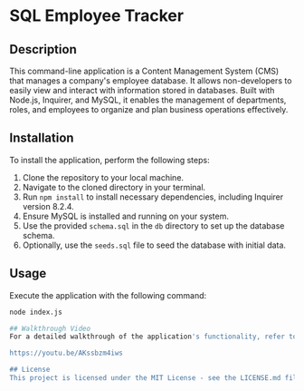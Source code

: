 # SQL Employee Tracker

## Description

This command-line application is a Content Management System (CMS) that manages a company's employee database. It allows non-developers to easily view and interact with information stored in databases. Built with Node.js, Inquirer, and MySQL, it enables the management of departments, roles, and employees to organize and plan business operations effectively.

## Installation

To install the application, perform the following steps:

1. Clone the repository to your local machine.
2. Navigate to the cloned directory in your terminal.
3. Run `npm install` to install necessary dependencies, including Inquirer version 8.2.4.
4. Ensure MySQL is installed and running on your system.
5. Use the provided `schema.sql` in the `db` directory to set up the database schema.
6. Optionally, use the `seeds.sql` file to seed the database with initial data.

## Usage

Execute the application with the following command:

```bash
node index.js

## Walkthrough Video
For a detailed walkthrough of the application's functionality, refer to this video.

https://youtu.be/AKssbzm4iws

## License
This project is licensed under the MIT License - see the LICENSE.md file for details.
